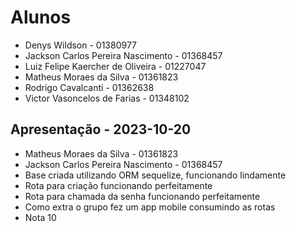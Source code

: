 # Alunos

* Denys Wildson - 01380977
* Jackson Carlos Pereira Nascimento - 01368457
* Luiz Felipe Kaercher de Oliveira - 01227047
* Matheus Moraes da Silva - 01361823
* Rodrigo Cavalcanti - 01362638
* Victor Vasoncelos de Farias - 01348102

## Apresentação - 2023-10-20

* Matheus Moraes da Silva - 01361823
* Jackson Carlos Pereira Nascimento - 01368457
* Base criada utilizando ORM sequelize, funcionando lindamente
* Rota para criação funcionando perfeitamente
* Rota para chamada da senha funcionando perfeitamente
* Como extra o grupo fez um app mobile consumindo as rotas
* Nota 10
